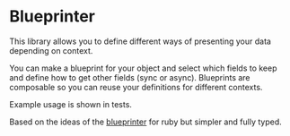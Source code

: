 # Blueprinter

This library allows you to define different ways of presenting your data depending on context.

You can make a blueprint for your object and select which fields to keep and define how to get other fields (sync or async).
Blueprints are composable so you can reuse your definitions for different contexts.

Example usage is shown in tests.

Based on the ideas of the [blueprinter](https://github.com/procore/blueprinter) for ruby but simpler and fully typed.
